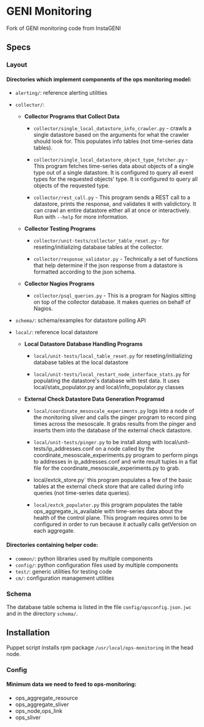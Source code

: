 # GENI Monitoring
Fork of GENI monitoring code from InstaGENI

## Specs
### Layout

#### Directories which implement components of the ops monitoring model:

* `alerting/`: reference alerting utilities 

* `collector/`: 

  * **Collector Programs that Collect Data**

    * `collector/single_local_datastore_info_crawler.py` - 
   crawls a single datastore based on the arguments for what the
   crawler should look for.  This populates info tables (not
   time-series data tables).

    * `collector/single_local_datastore_object_type_fetcher.py` - This
   program fetches time-series data about objects of a single type out
   of a single datastore.  It is configured to query all event types
   for the requested objects' type.  It is configured to query all
   objects of the requested type.

    * `collector/rest_call.py` - This program sends a REST call to a datastore,
   prints the response, and validates it with validictory.  It can crawl an
   entire datastore either all at once or interactively.  Run with
   `--help` for more information.

  * **Collector Testing Programs**

    * `collector/unit-tests/collector_table_reset.py` - for reseting/initializing
   database tables at the collector.

    * `collector/response_validator.py` - Technically a set of functions
   that help determine if the json response from a datastore is
   formatted according to the json schema.

  * **Collector Nagios Programs**

    * `collector/psql_queries.py` - This is a program for Nagios sitting on
   top of the collector database.  It makes queries on behalf of Nagios.

* `schema/`: schema/examples for datastore polling API

* `local/`: reference local datastore 

  * **Local Datastore Database Handling Programs**

    * `local/unit-tests/local_table_reset.py` for reseting/initializing
   database tables at the local datastore

    * `local/unit-tests/local_restart_node_interface_stats.py` for
   populating the datastore's database with test data.  It uses
   local/stats_populator.py and local/info_populator.py classes

  * **External Check Datastore Data Generation Programsd**

    * `local/coordinate_mesoscale_experiments.py` logs into a node of the
   monitoring sliver and calls the pinger program to record ping times
   across the mesoscale.  It grabs results from the pinger and inserts
   them into the database of the external check datastore.

    * `local/unit-tests/pinger.py` to be install along with
   local/unit-tests/ip_addresses.conf on a node called by the
   coordinate_mesoscale_experiments.py program to perform pings to
   addresses in ip_addresses.conf and write result tuples in a flat
   file for the coordinate_mesoscale_experiments.py to grab. 

    * local/extck_store.py` this program populates a few of the basic
   tables at the external check store that are called during info
   queries (not time-series data queries). 

    * `local/extck_populator.py` this program populates the table
   ops_aggregate_is_available with time-series data about the
   health of the control plane.  This program requires omni to
   be configured in order to run because it actually calls 
   getVersion on each aggregate.

#### Directories containing helper code:
* `common/`: python libraries used by multiple components
* `config/`: python configuration files used by multiple components
* `test/`: generic utilities for testing code
* `cm/`: configuration management utilities
### Schema
The database table schema is listed in the file `config/opsconfig.json.jwc` and in the directory `schema/`.

## Installation
Puppet script installs rpm package `/usr/local/ops-monitoring` in the head node.
### Config
#### Minimum data we need to feed to ops-monitoring:

- ops_aggregate_resource
- ops_aggregate_sliver
- ops_node,ops_link
- ops_sliver

